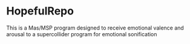 # HopefulRepo

This is a Mas/MSP program designed to receive emotional valence and arousal to a supercollider program
for emotional sonification
